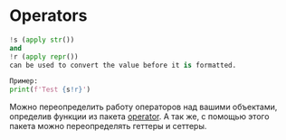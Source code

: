 # Operators



```python
!s (apply str()) 
and 
!r (apply repr()) 
can be used to convert the value before it is formatted.

Пример:
print(f'Test {s!r}')
```

Можно переопределить работу операторов над вашими объектами, определив функции из пакета [operator](https://docs.python.org/3/library/operator.html). А так же, с помощью этого пакета можно переопределять геттеры и сеттеры.
